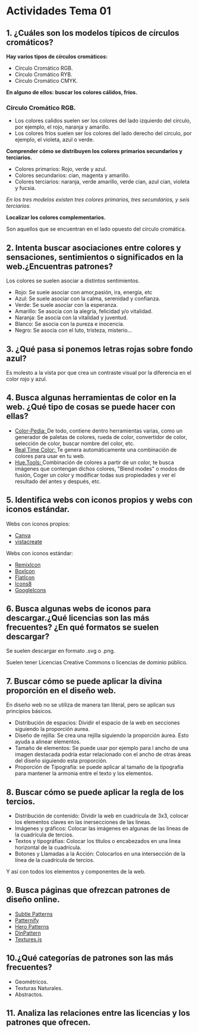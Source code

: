 # Actividades Tema 01

## 1. ¿Cuáles son los modelos típicos de círculos cromáticos?

 **Hay varios tipos de círculos cromáticos:** 
 - Círculo Cromático RGB.
 - Círculo Cromático RYB.
 - Círculo Cromático CMYK.


 **En alguno de ellos: buscar los colores cálidos, fríos.**
### Círculo Cromático RGB.
- Los colores calidos suelen ser los colores del lado izquierdo del circulo, por ejemplo, el rojo, naranja y amarillo.
- Los colores fríos suelen ser los colores del lado derecho del circulo, por ejemplo, el violeta, azul o verde.


**Comprender cómo se distribuyen los colores primarios secundarios y terciarios.**

- Colores primarios: Rojo, verde y azul.
- Colores secundarios: cian, magenta y amarillo.
- Colores terciarios: naranja, verde amarillo, verde cian, azul cian, violeta y fucsia.

*En los tres modelos existen tres colores primarios, tres secundarios, y seis terciarios.* 

**Localizar los colores complementarios.**

Son aquellos que se encuentran en el lado opuesto del círculo cromática.


## 2. Intenta buscar asociaciones entre colores y sensaciones, sentimientos o significados en la web.¿Encuentras patrones?

Los colores se suelen asociar a distintos sentimientos.

- Rojo: Se suele asociar con amor,pasión, ira, energía, etc
- Azul: Se suele asociar con la calma, serenidad y confianza.
- Verde: Se suele asociar con la esperanza.
- Amarillo: Se asocia con la alegría, felicidad y/o vitalidad.
- Naranja: Se asocia con la vitalidad y juventud.
- Blanco: Se asocia con la pureza e inocencia.
- Negro: Se asocia con el luto, tristeza, misterio...


## 3. ¿Qué pasa si ponemos letras rojas sobre fondo azul?

Es molesto a la vista por que crea un contraste visual por la diferencia en el color rojo y azul.


## 4. Busca algunas herramientas de color en la web. ¿Qué tipo de cosas se puede hacer con ellas?

- [Color-Pedia: ](https://colors.dopely.top/color-pedia)De todo, contiene dentro herramientas varias, como un generador de paletas de colores, rueda de color, convertidor de color, selección de color, buscar nombre del color, etc.
- [Real Time Color: ](https://realtimecolors.com/) Te genera automáticamente una combinación de colores para usar en tu web.
- [Hue.Tools: ](https://hue.tools/) Combinación de colores a partir de un color, te busca imágenes que contengan dichos colores, "Blend modes" o modos de fusión, Coger un color y modificar todas sus propiedades y ver el resultado del antes y después, etc.


## 5. Identifica webs con iconos propios y webs con iconos estándar.

Webs con iconos propios:

- [Canva](https://www.canva.com/es_es/crear/iconos/)
- [vistacreate](https://create.vista.com/es/features/icons/)


Webs con iconos estándar:

- [RemixIcon](https://remixicon.com/)
- [BoxIcon](https://boxicons.com/)
- [FlatIcon](https://www.flaticon.es/)
- [Icons8](https://icons8.com/)
- [GoogleIcons](https://fonts.google.com/icons)

## 6. Busca algunas webs de iconos para descargar.¿Qué licencias son las más frecuentes? ¿En qué formatos se suelen descargar?

Se suelen descargar en formato .svg o .png.

Suelen tener Licencias Creative Commons o licencias de dominio público.

## 7. Buscar cómo se puede aplicar la divina proporción en el diseño web.

En diseño web no se utiliza de manera tan literal, pero se aplican sus principios básicos.

- Distribución de espacios: Dividir el espacio de la web en secciones siguiendo la proporción aurea.
- Diseño de rejilla: Se crea una rejilla siguiendo la proporción áurea. Esto ayuda a alinear elementos.
- Tamaño de elementos: Se puede usar por ejemplo para l ancho de una imagen destacada podría estar relacionado con el ancho de otras áreas del diseño siguiendo esta proporción.
- Proporción de Tipografía: se puede aplicar al tamaño de la tipografía para mantener la armonia entre el texto y los elementos.


## 8. Buscar cómo se puede aplicar la regla de los tercios.

- Distribución de contenido: Dividir la web en cuadrícula de 3x3, colocar los elementos claves en las inersecciones de las lineas.
- Imágenes y gráficos: Colocar las imágenes en algunas de las lineas de la cuadrícula de tercios.
- Textos y tipográfias: Colocar los titulos o encabezados en una linea horizontal de la cuadrícula.
- Botones y Llamadas a la Acción:  Colocarlos en una intersección de la línea de la cuadrícula de tercios.

Y así con todos los elementos y componentes de la web.

## 9. Busca páginas que ofrezcan patrones de diseño online.

- [Subtle Patterns](https://www.toptal.com/designers/subtlepatterns/)
- [Patternify](http://www.patternify.com/)
- [Hero Patterns](https://www.heropatterns.com/)
- [DinPattern](http://www.dinpattern.com/)
- [Textures.js](https://riccardoscalco.github.io/textures/)

## 10.¿Qué categorías de patrones son las más frecuentes?

- Geométricos.
- Texturas Naturales.
- Abstractos.

## 11. Analiza las relaciones entre las licencias y los patrones que ofrecen.

